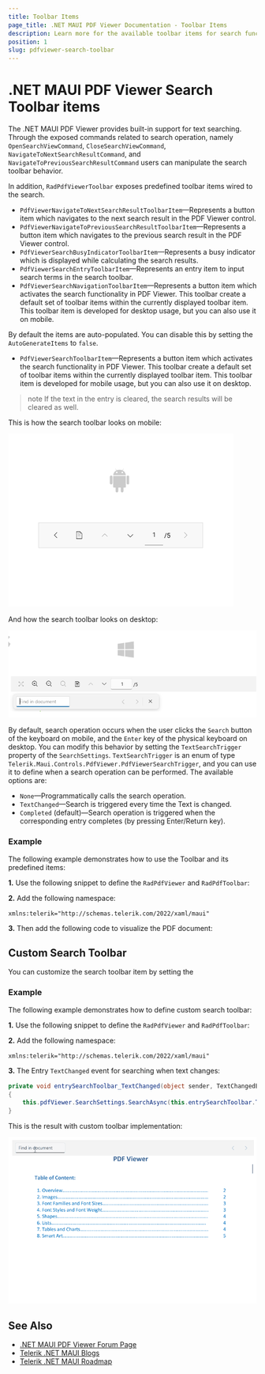 ```yaml
---
title: Toolbar Items
page_title: .NET MAUI PDF Viewer Documentation - Toolbar Items
description: Learn more for the available toolbar items for search functionality in Telerik .NET MAUI PDF Viewer. 
position: 1
slug: pdfviewer-search-toolbar
---
```


# .NET MAUI PDF Viewer Search Toolbar items

The .NET MAUI PDF Viewer provides built-in support for text searching. Through the exposed commands related to search operation, namely `OpenSearchViewCommand`, `CloseSearchViewCommand`, `NavigateToNextSearchResultCommand`, and `NavigateToPreviousSearchResultCommand` users can manipulate the search toolbar behavior.

In addition, `RadPdfViewerToolbar` exposes predefined toolbar items wired to the search. 

* `PdfViewerNavigateToNextSearchResultToolbarItem`&mdash;Represents a button item which navigates to the next search result in the PDF Viewer control.
* `PdfViewerNavigateToPreviousSearchResultToolbarItem`&mdash;Represents a button item which navigates to the previous search result in the PDF Viewer control.
* `PdfViewerSearchBusyIndicatorToolbarItem`&mdash;Represents a busy indicator which is displayed while calculating the search results.
* `PdfViewerSearchEntryToolbarItem`&mdash;Represents an entry item to input search terms in the search toolbar.
* `PdfViewerSearchNavigationToolbarItem`&mdash;Represents a button item which activates the search functionality in PDF Viewer. This toolbar create a default set of toolbar items within the currently displayed toolbar item. This toolbar item is developed for desktop usage, but you can also use it on mobile.

By default the items are auto-populated. You can disable this by setting the `AutoGenerateItems` to `false`.

* `PdfViewerSearchToolbarItem`&mdash;Represents a button item which activates the search functionality in PDF Viewer. This toolbar create a default set of toolbar items within the currently displayed toolbar item. This toolbar item is developed for mobile usage, but you can also use it on desktop.

>note If the text in the entry is cleared, the search results will be cleared as well.

This is how the search toolbar looks on mobile:

![.NET MAUI PdfViewer Search Toolbar](../images/pdf-toolbar-search-mobile.png "PDF Viewer Search Toolbar")

And how the search toolbar looks on desktop:

![.NET MAUI PdfViewer Search Toolbar](../images/pdf-toolbar-search-desktop.png "PDF Viewer Search Toolbar")

By default, search operation occurs when the user clicks the `Search` button of the keyboard on mobile, and the `Enter` key of the physical keyboard on desktop. You can modify this behavior by setting the `TextSearchTrigger` property of the `SearchSettings`. `TextSearchTrigger` is an enum of type `Telerik.Maui.Controls.PdfViewer.PdfViewerSearchTrigger`, and you can use it to define when a search operation can be performed. The available options are:

* `None`&mdash;Programmatically calls the search operation.
* `TextChanged`&mdash;Search is triggered every time the Text is changed.
* `Completed` (default)&mdash;Search operation is triggered when the corresponding entry completes (by pressing Enter/Return key).

### Example

The following example demonstrates how to use the Toolbar and its predefined items:

**1.** Use the following snippet to define the `RadPdfViewer` and `RadPdfToolbar`:

<snippet id='pdfviewer-toolbar-xaml'/>

**2.** Add the following namespace:

```XAML
xmlns:telerik="http://schemas.telerik.com/2022/xaml/maui"
```

**3.** Then add the following code to visualize the PDF document:

<snippet id='pdfviewer-toolbar'/>

## Custom Search Toolbar

You can customize the search toolbar item by setting the 

### Example

The following example demonstrates how to define custom search toolbar:

**1.** Use the following snippet to define the `RadPdfViewer` and `RadPdfToolbar`:

<snippet id='pdfviewer-custom-search-toolbar'/>

**2.** Add the following namespace:

```XAML
xmlns:telerik="http://schemas.telerik.com/2022/xaml/maui"
```

**3.** The Entry `TextChanged` event for searching when text changes:

```C#
private void entrySearchToolbar_TextChanged(object sender, TextChangedEventArgs e)
{
    this.pdfViewer.SearchSettings.SearchAsync(this.entrySearchToolbar.Text, this.pdfViewer.SearchSettings.SearchOptions);
}
```

This is the result with custom toolbar implementation:

![.NET MAUI PdfViewer Search Custom Toolbar](../images/pdf-custom-search-toolbar.gif "PDF Viewer Search Custom Toolbar")

## See Also

- [.NET MAUI PDF Viewer Forum Page](https://www.telerik.com/forums/maui?tagId=2059)
- [Telerik .NET MAUI Blogs](https://www.telerik.com/blogs/mobile-net-maui)
- [Telerik .NET MAUI Roadmap](https://www.telerik.com/support/whats-new/maui-ui/roadmap)
